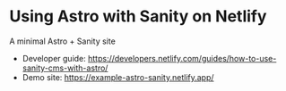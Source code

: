 # Using Astro with Sanity on Netlify

A minimal Astro + Sanity site

- Developer guide: https://developers.netlify.com/guides/how-to-use-sanity-cms-with-astro/
- Demo site: https://example-astro-sanity.netlify.app/
